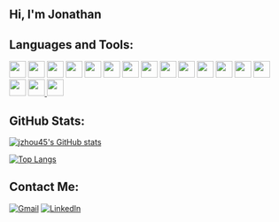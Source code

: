 ## Hi, I'm Jonathan

## Languages and Tools:

<a href="https://www.ruby-lang.org/en/"><img width="30px" height="30px" src="https://cdn.jsdelivr.net/gh/devicons/devicon/icons/ruby/ruby-plain.svg" /></a>
<a href="https://www.javascript.com"><img width="30px" height="30px" src="https://cdn.jsdelivr.net/gh/devicons/devicon/icons/javascript/javascript-plain.svg" /></a>
<a href="https://www.python.org"><img width="30px" height="30px" src="https://cdn.jsdelivr.net/gh/devicons/devicon/icons/python/python-original.svg" /></a>
<a href="https://html5.org"><img width="30px" height="30px" src="https://cdn.jsdelivr.net/gh/devicons/devicon/icons/html5/html5-plain.svg" /></a>
<a href="https://www.w3.org/Style/CSS/Overview.en.html"><img width="30px" height="30px" src="https://cdn.jsdelivr.net/gh/devicons/devicon/icons/css3/css3-plain.svg" /></a>
<a href="https://sass-lang.com"><img width="30px" height="30px" src="https://cdn.jsdelivr.net/gh/devicons/devicon/icons/sass/sass-original.svg" /></a>
<a href="https://rubyonrails.org"><img width="30px" height="30px" src="https://cdn.jsdelivr.net/gh/devicons/devicon/icons/rails/rails-plain.svg" /></a>
<a href="https://nodejs.org/en/"><img width="30px" height="30px" src="https://cdn.jsdelivr.net/gh/devicons/devicon/icons/nodejs/nodejs-plain.svg" /></a>
<a href="https://reactjs.org"><img width="30px" height="30px" src="https://cdn.jsdelivr.net/gh/devicons/devicon/icons/react/react-original.svg" /></a>
<a href="https://redux.js.org"><img width="30px" height="30px" src="https://cdn.jsdelivr.net/gh/devicons/devicon/icons/redux/redux-original.svg" /></a>
<a href="https://expressjs.com"><img width="30px" height="30px" src="https://cdn.jsdelivr.net/gh/devicons/devicon/icons/express/express-original.svg" /></a>
<a href="https://jquery.com"><img width="30px" height="30px" src="https://cdn.jsdelivr.net/gh/devicons/devicon/icons/jquery/jquery-plain.svg" /></a>
<a href="https://www.postgresql.org"><img width="30px" height="30px" src="https://cdn.jsdelivr.net/gh/devicons/devicon/icons/postgresql/postgresql-plain.svg" /></a>
<a href="https://www.sqlite.org/index.html"><img width="30px" height="30px" src="https://cdn.jsdelivr.net/gh/devicons/devicon/icons/sqlite/sqlite-original.svg" /></a>
<a href="https://www.mongodb.com"><img width="30px" height="30px" src="https://cdn.jsdelivr.net/gh/devicons/devicon/icons/mongodb/mongodb-plain.svg" /></a>
<a href="https://git-scm.com"><img width="30px" height="30px" src="https://cdn.jsdelivr.net/gh/devicons/devicon/icons/git/git-plain.svg" />
<a href="https://www.figma.com"><img width="30px" height="30px" src="https://cdn.jsdelivr.net/gh/devicons/devicon/icons/figma/figma-original.svg" /></a>

## GitHub Stats:
[![jzhou45's GitHub stats](https://github-readme-stats.vercel.app/api?username=jzhou45&count_private=true&show_icons=true&theme=tokyonight)](https://github.com/jzhou45/github-readme-stats) 

[![Top Langs](https://github-readme-stats.vercel.app/api/top-langs/?username=jzhou45&theme=tokyonight&show_icons=true)](https://github.com/jzhou45/github-readme-stats)

## Contact Me:
[![Gmail](https://img.shields.io/badge/Gmail-D14836?style=for-the-badge&logo=gmail&logoColor=white)](mailto:jonathanzhou77@gmail.com)
[![LinkedIn](https://img.shields.io/badge/linkedin-%230077B5.svg?style=for-the-badge&logo=linkedin&logoColor=white)](https://www.linkedin.com/in/jonathanzhou77)
